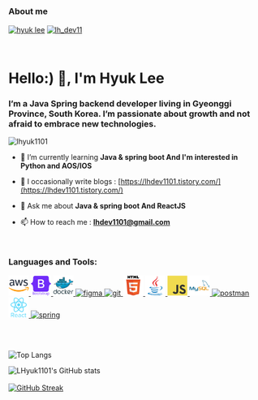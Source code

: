 <h3 align="left">About me</h3>
<p align="left">
<a href="https://www.linkedin.com/in/hyuk-lee-8493b2325/" target="blank"><img align="center" src="https://raw.githubusercontent.com/rahuldkjain/github-profile-readme-generator/master/src/images/icons/Social/linked-in-alt.svg" alt="hyuk lee" height="30" width="40" /></a>
<a href="https://instagram.com/lh_dev11" target="blank"><img align="center" src="https://raw.githubusercontent.com/rahuldkjain/github-profile-readme-generator/master/src/images/icons/Social/instagram.svg" alt="lh_dev11" height="30" width="40" /></a>
</p>
<br/>
<h1 align="left">Hello:) 👋, I'm Hyuk Lee</h1>
<h3 align="left">I’m a Java Spring backend developer living in Gyeonggi Province, South Korea. I’m passionate about growth and not afraid to embrace new technologies.</h3>

<p align="left"> <img src="https://komarev.com/ghpvc/?username=lhyuk1101&label=Profile%20views&color=0e75b6&style=flat" alt="lhyuk1101" /> </p>

- 🌱 I’m currently learning **Java & spring boot And I'm interested in Python and AOS/IOS**

- 📝 I occasionally write blogs :  [https://lhdev1101.tistory.com/](https://lhdev1101.tistory.com/)

- 💬 Ask me about **Java & spring boot And ReactJS**

- 📫 How to reach me :  **lhdev1101@gmail.com**
<br/>

<h3 align="left">Languages and Tools:</h3>
<p align="left"> <a href="https://aws.amazon.com" target="_blank" rel="noreferrer"> <img src="https://raw.githubusercontent.com/devicons/devicon/master/icons/amazonwebservices/amazonwebservices-original-wordmark.svg" alt="aws" width="40" height="40"/> </a> <a href="https://getbootstrap.com" target="_blank" rel="noreferrer"> <img src="https://raw.githubusercontent.com/devicons/devicon/master/icons/bootstrap/bootstrap-plain-wordmark.svg" alt="bootstrap" width="40" height="40"/> </a> <a href="https://www.docker.com/" target="_blank" rel="noreferrer"> <img src="https://raw.githubusercontent.com/devicons/devicon/master/icons/docker/docker-original-wordmark.svg" alt="docker" width="40" height="40"/> </a> <a href="https://www.figma.com/" target="_blank" rel="noreferrer"> <img src="https://www.vectorlogo.zone/logos/figma/figma-icon.svg" alt="figma" width="40" height="40"/> </a> <a href="https://git-scm.com/" target="_blank" rel="noreferrer"> <img src="https://www.vectorlogo.zone/logos/git-scm/git-scm-icon.svg" alt="git" width="40" height="40"/> </a> <a href="https://www.w3.org/html/" target="_blank" rel="noreferrer"> <img src="https://raw.githubusercontent.com/devicons/devicon/master/icons/html5/html5-original-wordmark.svg" alt="html5" width="40" height="40"/> </a> <a href="https://www.java.com" target="_blank" rel="noreferrer"> <img src="https://raw.githubusercontent.com/devicons/devicon/master/icons/java/java-original.svg" alt="java" width="40" height="40"/> </a> <a href="https://developer.mozilla.org/en-US/docs/Web/JavaScript" target="_blank" rel="noreferrer"> <img src="https://raw.githubusercontent.com/devicons/devicon/master/icons/javascript/javascript-original.svg" alt="javascript" width="40" height="40"/> </a> <a href="https://www.mysql.com/" target="_blank" rel="noreferrer"> <img src="https://raw.githubusercontent.com/devicons/devicon/master/icons/mysql/mysql-original-wordmark.svg" alt="mysql" width="40" height="40"/> </a> <a href="https://postman.com" target="_blank" rel="noreferrer"> <img src="https://www.vectorlogo.zone/logos/getpostman/getpostman-icon.svg" alt="postman" width="40" height="40"/> </a> <a href="https://reactjs.org/" target="_blank" rel="noreferrer"> <img src="https://raw.githubusercontent.com/devicons/devicon/master/icons/react/react-original-wordmark.svg" alt="react" width="40" height="40"/> </a> <a href="https://spring.io/" target="_blank" rel="noreferrer"> <img src="https://www.vectorlogo.zone/logos/springio/springio-icon.svg" alt="spring" width="40" height="40"/> </a> </p>
<br/>
<br/>

![Top Langs](https://github-readme-stats.vercel.app/api/top-langs/?username=LHyuk1101&layout=compact&theme=prussian)

![LHyuk1101's GitHub stats](https://github-readme-stats.vercel.app/api?username=LHyuk1101&show_icons=true&theme=prussian)
<br/>
<br/>
[![GitHub Streak](https://github-readme-streak-stats.herokuapp.com?user=LHyuk1101&theme=prussian&mode=weekly)](https://git.io/streak-stats)



<!--
**LHyuk1101/LHyuk1101** is a ✨ _special_ ✨ repository because its `README.md` (this file) appears on your GitHub profile.

Here are some ideas to get you started:

- 🔭 I’m currently working on ...
- 🌱 I’m currently learning ...
- 👯 I’m looking to collaborate on ...
- 🤔 I’m looking for help with ...
- 💬 Ask me about ...
- 📫 How to reach me: ...
- 😄 Pronouns: ...
- ⚡ Fun fact: ...
-->
